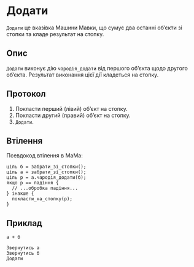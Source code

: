 # Додати

`Додати` це вказівка Машини Мавки, що сумує два останні обʼєкти зі стопки та кладе результат на стопку.

## Опис

`Додати` виконує дію `чародія_додати` від першого обʼєкта щодо другого обʼєкта. Результат виконання цієї дії кладеться
на стопку.

## Протокол

1. Покласти перший (лівий) обʼєкт на стопку.
2. Покласти другий (правий) обʼєкт на стопку.
3. `Додати`.

## Втілення

Псевдокод втілення в МаМа:

```ціль
ціль б = забрати_зі_стопки();
ціль а = забрати_зі_стопки();
ціль р = а.чародія_додати(б);
якщо р == падіння {
  // ...обробка падіння...
} інакше {
  покласти_на_стопку(р);
}
```

## Приклад

```мавка
а + б
```

```
Звернутись а
Звернутись б
Додати
```